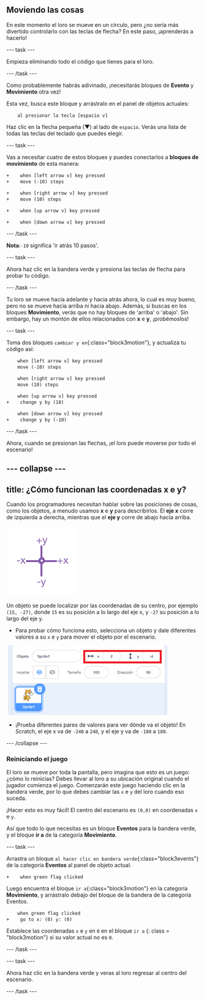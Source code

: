 ## Moviendo las cosas

En este momento el loro se mueve en un círculo, pero ¿no sería más divertido controlarlo con las teclas de flecha? En este paso, ¡aprenderás a hacerlo!

--- task ---

Empieza eliminando todo el código que tienes para el loro.

--- /task ---

Como probablemente habrás adivinado, ¡necesitarás bloques de **Evento** y **Movimiento** otra vez!


Esta vez, busca este bloque y arrástralo en el panel de objetos actuales:

```blocks3
    al presionar la tecla [espacio v]
```

Haz clic en la flecha pequeña (▼) al lado de `espacio`. Verás una lista de todas las teclas del teclado que puedes elegir.

--- task ---

Vas a necesitar cuatro de estos bloques y puedes conectarlos a **bloques de movimiento** de esta manera:

```blocks3
+    when [left arrow v] key pressed
+    move (-10) steps
```

```blocks3
+    when [right arrow v] key pressed
+    move (10) steps
```

```blocks3
+    when [up arrow v] key pressed
```

```blocks3
+    when [down arrow v] key pressed
```

--- /task ---

**Nota**:`-10` significa 'ir atrás 10 pasos'.

--- task ---

Ahora haz clic en la bandera verde y presiona las teclas de flecha para probar tu código.

--- /task ---

Tu loro se mueve hacia adelante y hacia atrás ahora, lo cual es muy bueno, pero no se mueve hacia arriba ni hacia abajo. Además, si buscas en los bloques **Movimiento**, verás que no hay bloques de 'arriba' o 'abajo'. Sin embargo, hay un montón de ellos relacionados con **x** e **y**, ¡probémoslos!

--- task ---

Toma dos bloques `cambiar y en`{:class="block3motion"}, y actualiza tu código así:

```blocks3
    when [left arrow v] key pressed
    move (-10) steps
```

```blocks3
    when [right arrow v] key pressed
    move (10) steps
```

```blocks3
    when [up arrow v] key pressed
+    change y by (10)
```

```blocks3
    when [down arrow v] key pressed
+    change y by (-10)
```

--- /task ---

Ahora, cuando se presionan las flechas, ¡el loro puede moverse por todo el escenario!

--- collapse ---
---
title: ¿Cómo funcionan las coordenadas x e y?
---

Cuando los programadores necesitan hablar sobre las posiciones de cosas, como los objetos, a menudo usamos **x** e **y** para describirlos. El **eje x** corre de izquierda a derecha, mientras que el **eje y** corre de abajo hacia arriba.

![](images/moving3.png)

Un objeto se puede localizar por las coordenadas de su centro, por ejemplo `(15, -27)`, donde `15` es su posición a lo largo del eje x, y `-27` su posición a lo largo del eje y.

+ Para probar cómo funciona esto, selecciona un objeto y dale diferentes valores a su `x` e `y` para mover el objeto por el escenario.

![](images/xycoords.png)

+  ¡Prueba diferentes pares de valores para ver dónde va el objeto! En Scratch, el eje x va de `-240` a `240`, y el eje y va de `-180` a `180`.

--- /collapse ---

### Reiniciando el juego

El loro se mueve por toda la pantalla, pero imagina que esto es un juego: ¿cómo lo reinicias? Debes llevar al loro a su ubicación original cuando el jugador comienza el juego. Comenzarán este juego haciendo clic en la bandera verde, por lo que debes cambiar las `x` e `y` del loro cuando eso suceda.

¡Hacer esto es muy fácil! El centro del escenario es `(0,0)` en coordenadas `x` e `y`.

Así que todo lo que necesitas es un bloque **Eventos** para la bandera verde, y el bloque **ir a** de la categoría **Movimiento**.

--- task ---

Arrastra un bloque `al hacer clic en bandera verde`{:class="block3events"} de la categoría **Eventos** al panel de objeto actual.

```blocks3
+    when green flag clicked
```

Luego encuentra el bloque `ir a`{:class="block3motion"} en la categoría **Movimiento**, y arrástralo debajo del bloque de la bandera de la categoría Eventos.

```blocks3
    when green flag clicked
+    go to x: (0) y: (0)
```

Establece las coordenadas `x` e `y` en `0` en el bloque `ir a` {: class = "block3motion"} si su valor actual no es `0`.

--- /task ---

--- task ---

 Ahora haz clic en la bandera verde y veras al loro regresar al centro del escenario.

--- /task ---
